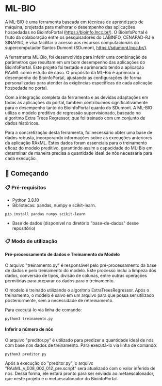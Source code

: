 # ML-BIO

A ML-BIO é uma ferramenta baseada em técnicas de aprendizado de máquina, projetada para melhorar o desempenho das aplicações hospedadas no BioinfoPortal (https://bioinfo.lncc.br/). O BioinfoPortal é fruto da colaboração entre os pesquisadores do LABINFO, CENAPAD-RJ e SINAPAD, e visa facilitar o acesso aos recursos computacionais do supercomputador Santos Dumont (SDumont, https://sdumont.lncc.br/).

A ferramenta ML-Bio, foi desenvolvida para inferir uma combinação de parâmetros que resultam em um bom desempenho das aplicações do BioinfoPortal. Este projeto foi testado e aprimorado tendo a aplicação RAxML como estudo de caso. O propósito da ML-Bio é aprimorar o desempenho do BioinfoPortal, ajustando as configurações de forma personalizadas para atender às exigências específicas de cada aplicação hospedada no portal.

Com a integração completa da ferramenta e as devidas adaptações em todas as aplicações do portal, também contribuímos significativamente para o desempenho tanto do BioinfoPortal quanto do SDumont. A ML-BIO utiliza o modelo preditivo de regressão supervisionado, baseado no algoritmo Extra Trees Regressor, que foi treinado com um conjunto de dados históricos.

Para a concretização desta ferramenta, foi necessário obter uma base de dados robusta, incorporando informações sobre as execuções anteriores da aplicação RAxML. Estes dados foram essenciais para o treinamento eficaz do modelo preditivo, garantindo assim a capacidade do ML-Bio em determinar de maneira precisa a quantidade ideal de nós necessária para cada execução.

## 🚀 Começando
### 📋 Pré-requisitos

* Python 3.8.10 
* Bibliotecas: pandas, numpy e scikit-learn.
```
pip install pandas numpy scikit-learn
```
* Base de dados (disponível no diretório "base-de-dados" desse repositório)

### 📋 Modo de utilização

#### Pré-processamento de dados e Treinamento do Modelo

O arquivo "treinamento.py" é responsável pelo pré-processamento da base de dados e pelo treinamento do modelo. Este processo inclui a limpeza dos dados, conversão de tipos, divisão de colunas, entre outras operações permitidas para preparar os dados para o treinamento.

O modelo é treinado utilizando o algoritmo ExtraTreesRegressor. Após o treinamento, o modelo é salvo em um arquivo para que possa ser utilizado posteriormente, sem a necessidade de retreinamento.

Para executá-lo via linha de comando:
```
python3 treinamento.py
```

#### Inferir o número de nós
O arquivo "preditor.py" é utilizado para predizer a quantidade ideal de nós com base nos dados de treinamento. Para executá-lo via linha de comando:

```
python3 preditor.py
```

Após a execução do "preditor.py", o arquivo "RAxML_v_008_002_012_pre.script" será atualizado com o valor inferido de nós. Dessa forma, ele estará pronto para ser enviado ao metaescalonador, que neste projeto é o metaescalonador do BioinfoPortal.
